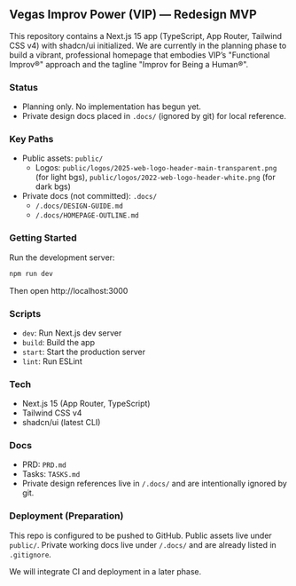 ## Vegas Improv Power (VIP) — Redesign MVP

This repository contains a Next.js 15 app (TypeScript, App Router, Tailwind CSS v4) with shadcn/ui initialized. We are currently in the planning phase to build a vibrant, professional homepage that embodies VIP’s "Functional Improv®" approach and the tagline "Improv for Being a Human®".

### Status
- Planning only. No implementation has begun yet.
- Private design docs placed in `.docs/` (ignored by git) for local reference.

### Key Paths
- Public assets: `public/`
  - Logos: `public/logos/2025-web-logo-header-main-transparent.png` (for light bgs), `public/logos/2022-web-logo-header-white.png` (for dark bgs)
- Private docs (not committed): `.docs/`
  - `/.docs/DESIGN-GUIDE.md`
  - `/.docs/HOMEPAGE-OUTLINE.md`

### Getting Started
Run the development server:
```bash
npm run dev
```
Then open http://localhost:3000

### Scripts
- `dev`: Run Next.js dev server
- `build`: Build the app
- `start`: Start the production server
- `lint`: Run ESLint

### Tech
- Next.js 15 (App Router, TypeScript)
- Tailwind CSS v4
- shadcn/ui (latest CLI)

### Docs
- PRD: `PRD.md`
- Tasks: `TASKS.md`
- Private design references live in `/.docs/` and are intentionally ignored by git.

### Deployment (Preparation)
This repo is configured to be pushed to GitHub. Public assets live under `public/`. Private working docs live under `/.docs/` and are already listed in `.gitignore`.

We will integrate CI and deployment in a later phase.
